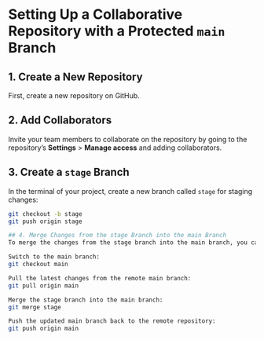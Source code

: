 # Setting Up a Collaborative Repository with a Protected `main` Branch

## 1. Create a New Repository
First, create a new repository on GitHub.

## 2. Add Collaborators
Invite your team members to collaborate on the repository by going to the repository’s **Settings** > **Manage access** and adding collaborators.

## 3. Create a `stage` Branch
In the terminal of your project, create a new branch called `stage` for staging changes:
```bash
git checkout -b stage
git push origin stage

## 4. Merge Changes from the stage Branch into the main Branch
To merge the changes from the stage branch into the main branch, you can follow these steps

Switch to the main branch:
git checkout main

Pull the latest changes from the remote main branch:
git pull origin main

Merge the stage branch into the main branch:
git merge stage

Push the updated main branch back to the remote repository:
git push origin main
